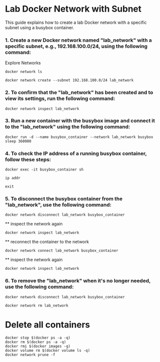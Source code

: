 # Lab Docker Network with Subnet 

This guide explains how to create a lab Docker network with a specific subnet using a busybox container.

### 1.  Create a new Docker network named "lab_network" with a specific subnet, e.g., 192.168.100.0/24, using the following command:

Explore  Networks

```
docker network ls
```

```
docker network create --subnet 192.168.100.0/24 lab_network
```

### 2. To confirm that the "lab_network" has been created and to view its settings, run the following command:

```
docker network inspect lab_network
```

###  3. Run a new container with the busybox image and connect it to the "lab_network" using the following command:
```
docker run -d --name busybox_container --network lab_network busybox sleep 360000
```





###  4.  To check the IP address of a running busybox container, follow these steps:
```
docker exec -it busybox_container sh

```

```
ip addr
```


```
exit
```




### 5.  To disconnect the busybox container from the "lab_network", use the following command:


```
docker network disconnect lab_network busybox_container
```

** inspect the network again

```
docker network inspect lab_network
```

** reconnect the container to the network

```
docker network connect lab_network busybox_container
```

** inspect the network again

```
docker network inspect lab_network
```


### 6. To remove the "lab_network" when it's no longer needed, use the following command:

```
docker network disconnect lab_network busybox_container
```


```
docker network rm lab_network

```







# Delete all containers

```
docker stop $(docker ps -a -q)  
docker rm $(docker ps -a -q) 
docker rmi $(docker images -q) 
docker volume rm $(docker volume ls -q)  
docker network prune -f
```